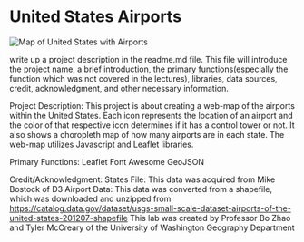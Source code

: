 # United States Airports
![Map of United States with Airports](images/Screenshot.JPG)

write up a project description in the readme.md file. This file will introduce the project name, a brief introduction, the primary functions(especially the function which was not covered in the lectures), libraries, data sources, credit, acknowledgment, and other necessary information.

Project Description: This project is about creating a web-map of the airports within the United States. Each icon represents the location of an airport and the color of that respective icon determines if it has a control tower or not. It also shows a choropleth map of how many airports are in each state. The web-map utilizes Javascript and Leaflet libraries.

Primary Functions:
Leaflet
Font Awesome
GeoJSON

Credit/Acknowledgment:
States File: This data was acquired from Mike Bostock of D3
Airport Data: This data was converted from a shapefile, which was downloaded and unzipped from https://catalog.data.gov/dataset/usgs-small-scale-dataset-airports-of-the-united-states-201207-shapefile
This lab was created by Professor Bo Zhao and Tyler McCreary of the University of Washington Geography Department
